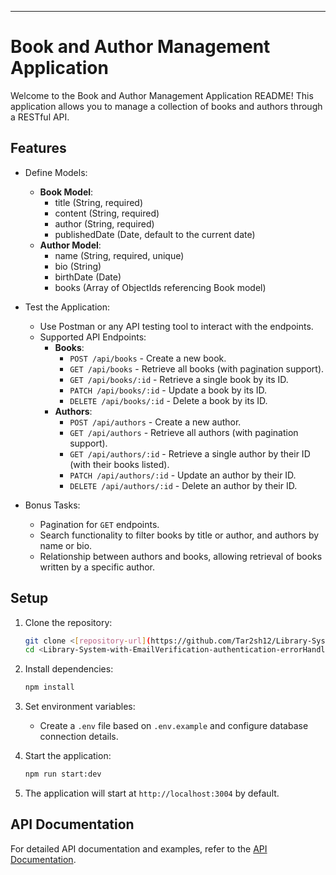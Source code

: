 ---

# Book and Author Management Application

Welcome to the Book and Author Management Application README! This application allows you to manage a collection of books and authors through a RESTful API.

## Features

- Define Models:
  - **Book Model**:
    - title (String, required)
    - content (String, required)
    - author (String, required)
    - publishedDate (Date, default to the current date)
  - **Author Model**:
    - name (String, required, unique)
    - bio (String)
    - birthDate (Date)
    - books (Array of ObjectIds referencing Book model)

- Test the Application:
  - Use Postman or any API testing tool to interact with the endpoints.
  - Supported API Endpoints:
    - **Books**:
      - `POST /api/books` - Create a new book.
      - `GET /api/books` - Retrieve all books (with pagination support).
      - `GET /api/books/:id` - Retrieve a single book by its ID.
      - `PATCH /api/books/:id` - Update a book by its ID.
      - `DELETE /api/books/:id` - Delete a book by its ID.
    - **Authors**:
      - `POST /api/authors` - Create a new author.
      - `GET /api/authors` - Retrieve all authors (with pagination support).
      - `GET /api/authors/:id` - Retrieve a single author by their ID (with their books listed).
      - `PATCH /api/authors/:id` - Update an author by their ID.
      - `DELETE /api/authors/:id` - Delete an author by their ID.

- Bonus Tasks:
  - Pagination for `GET` endpoints.
  - Search functionality to filter books by title or author, and authors by name or bio.
  - Relationship between authors and books, allowing retrieval of books written by a specific author.

## Setup

1. Clone the repository:
   ```bash
   git clone <[repository-url](https://github.com/Tar2sh12/Library-System-with-EmailVerification-authentication-errorHandling)>
   cd <Library-System-with-EmailVerification-authentication-errorHandling>
   ```

2. Install dependencies:
   ```bash
   npm install
   ```

3. Set environment variables:
   - Create a `.env` file based on `.env.example` and configure database connection details.

4. Start the application:
   ```bash
   npm run start:dev 
   ```

5. The application will start at `http://localhost:3004` by default.

## API Documentation

For detailed API documentation and examples, refer to the [API Documentation](https://documenter.getpostman.com/view/34540021/2sA3e5cTHJ).

